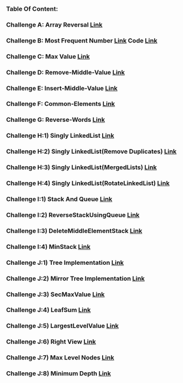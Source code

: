 ### Table Of Content:

### Challenge A: Array Reversal  [Link](https://github.com/IbrahimNimer/challenges-and-data-structures/blob/master/whiteboard-challenges/assets/Array%20Reversal.PNG)

### Challenge B: Most Frequent Number [Link](https://github.com/IbrahimNimer/challenges-and-data-structures/blob/master/whiteboard-challenges/assets/Frequent%20Array.PNG) Code [Link](https://github.com/IbrahimNimer/challenges-and-data-structures/blob/master/whiteboard-challenges/assets/Chal2.PNG)

### Challenge C: Max Value [Link](https://github.com/IbrahimNimer/challenges-and-data-structures/blob/Maximum-Value/whiteboard-challenges/assets/MaxValue.PNG) 

### Challenge D: Remove-Middle-Value [Link](https://github.com/IbrahimNimer/challenges-and-data-structures/blob/Remove-Middle-Value/whiteboard-challenges/assets/MiddleValueChallenge.PNG) 

### Challenge E: Insert-Middle-Value [Link](https://github.com/IbrahimNimer/challenges-and-data-structures/blob/master/whiteboard-challenges/assets/Insert-Middle-Value..PNG) 

### Challenge F: Common-Elements [Link](https://github.com/IbrahimNimer/challenges-and-data-structures/blob/master/Challenges/Common-Elements/Common-Elements/README.md) 

### Challenge G: Reverse-Words [Link](https://github.com/IbrahimNimer/challenges-and-data-structures/tree/master/Challenges/Reverse-Words/Reverse-Words) 

### Challenge H:1) Singly LinkedList [Link](https://github.com/IbrahimNimer/challenges-and-data-structures/tree/Linked-List-Implementation/Challenges/Data%20Structures/Linked-List-Implementation/Linked-List-Implementation) 

### Challenge H:2) Singly LinkedList(Remove Duplicates) [Link](https://github.com/IbrahimNimer/challenges-and-data-structures/tree/master/Challenges/Data%20Structures/Linked-List-Implementation/Linked-List-Implementation/RemoveDuplicate) 

### Challenge H:3) Singly LinkedList(MergedLists) [Link](https://github.com/IbrahimNimer/challenges-and-data-structures/tree/master/Challenges/Data%20Structures/Linked-List-Implementation/Linked-List-Implementation/MergeSortedLists) 

### Challenge H:4) Singly LinkedList(RotateLinkedList) [Link](https://github.com/IbrahimNimer/challenges-and-data-structures/tree/master/Challenges/Data%20Structures/Linked-List-Implementation/Linked-List-Implementation/RotateLinkedList) 

### Challenge I:1) Stack And Queue [Link](https://github.com/IbrahimNimer/challenges-and-data-structures/tree/master/Challenges/Data%20Structures/Stack%20%26%20Queue/StackAndQueue/StackAndQueue)

### Challenge I:2) ReverseStackUsingQueue [Link](https://github.com/IbrahimNimer/challenges-and-data-structures/tree/master/Challenges/Data%20Structures/Stack%20%26%20Queue/StackAndQueue/StackAndQueue/ReverseStackUsingQueue)

### Challenge I:3) DeleteMiddleElementStack [Link](https://github.com/IbrahimNimer/challenges-and-data-structures/tree/master/Challenges/Data%20Structures/Stack%20%26%20Queue/StackAndQueue/StackAndQueue/DeleteMiddleElement)

### Challenge I:4) MinStack [Link](https://github.com/IbrahimNimer/challenges-and-data-structures/tree/Min-Stack/Challenges/Data%20Structures/Stack%20%26%20Queue/StackAndQueue/StackAndQueue/MinStack)

### Challenge J:1) Tree Implementation [Link](https://github.com/IbrahimNimer/challenges-and-data-structures/tree/master/Challenges/Data%20Structures/Trees/TreeImplementation/TreeImplementation) 

### Challenge J:2) Mirror Tree Implementation [Link](https://github.com/IbrahimNimer/challenges-and-data-structures/tree/master/Challenges/Data%20Structures/Trees/TreeImplementation/TreeImplementation/MirrorTree) 

### Challenge J:3) SecMaxValue [Link](https://github.com/IbrahimNimer/challenges-and-data-structures/blob/master/whiteboard-challenges/assets/ch15.png) 

### Challenge J:4) LeafSum [Link](https://github.com/IbrahimNimer/challenges-and-data-structures/tree/master/Challenges/Data%20Structures/Trees/TreeImplementation/TreeImplementation/LeafSum)

### Challenge J:5) LargestLevelValue [Link](https://github.com/IbrahimNimer/challenges-and-data-structures/tree/master/Challenges/Data%20Structures/Trees/TreeImplementation/TreeImplementation/LargestLevelValue) 

### Challenge J:6) Right View [Link](https://github.com/IbrahimNimer/challenges-and-data-structures/tree/master/Challenges/Data%20Structures/Trees/TreeImplementation/TreeImplementation/RightViewPrint) 

### Challenge J:7) Max Level Nodes [Link](https://github.com/IbrahimNimer/challenges-and-data-structures/tree/master/Challenges/Data%20Structures/Trees/TreeImplementation/TreeImplementation/MaxLevelNodes) 

### Challenge J:8) Minimum Depth [Link](https://github.com/IbrahimNimer/challenges-and-data-structures/tree/master/Challenges/Data%20Structures/Trees/TreeImplementation/TreeImplementation/MinimumDepth) 
